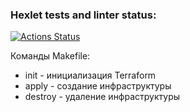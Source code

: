 ### Hexlet tests and linter status:

[![Actions Status](https://github.com/nizovtsevmain/devops-for-developers-project-77/actions/workflows/hexlet-check.yml/badge.svg)](https://github.com/nizovtsevmain/devops-for-developers-project-77/actions)

Команды Makefile:

- init - инициализация Terraform
- apply - создание инфраструктуры
- destroy - удаление инфраструктуры
